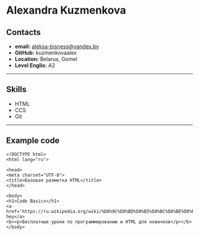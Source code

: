 # Alexandra Kuzmenkova

 ## Contacts
 
   + **email:** aleksa-bisness@yandex.by
   + **GitHub:** kuzmenkovaalex
   + **Location:** Belarus, Gomel
   + **Level Englis:** A2 
  ---
  
  ## Skills
   + HTML
   + CCS
   + Git
 ---
  ## Example code
  ```
 <!DOCTYPE html>
<html lang="ru">

<head>
  <meta charset="UTF-8">
  <title>Базовая разметка HTML</title>
</head>

<body>
  <h1>Code Basics</h1>
  <a href='https://ru.wikipedia.org/wiki/%D0%9C%D0%BD%D0%B5%D0%BC%D0%BE%D0%BD%D0%B8%D0%BA%D0%B8_%D0%B2_HTML#%D0%9C%D0%B0%D1%82%D0%B5%D0%BC%D0%B0%D1%82%D0%B8%D1%87%D0%B5%D1%81%D0%BA%D0%B8%D0%B5_%D0%BE%D0%BF%D0%B5%D1%80%D0%B0%D1%86%D0%B8%D0%B8'> hey</a>
  <b><p>Бесплатные уроки по программированию и HTML для новичков</p></b>
</body> 
 
  ```
  
  
   
   
  
